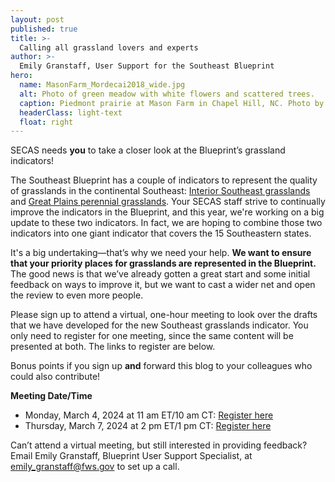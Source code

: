 ```yaml
---
layout: post
published: true
title: >-
  Calling all grassland lovers and experts
author: >-
  Emily Granstaff, User Support for the Southeast Blueprint
hero:
  name: MasonFarm_Mordecai2018_wide.jpg
  alt: Photo of green meadow with white flowers and scattered trees.
  caption: Piedmont prairie at Mason Farm in Chapel Hill, NC. Photo by Rua Mordecai, USFWS.
  headerClass: light-text
  float: right
---
```

SECAS needs **you** to take a closer look at the Blueprint’s grassland indicators!

The Southeast Blueprint has a couple of indicators to represent the quality of grasslands in the continental Southeast: [Interior Southeast grasslands](https://secas-fws.hub.arcgis.com/maps/fws::interior-southeast-grasslands-southeast-blueprint-indicator-2023/about) and [Great Plains perennial grasslands](https://secas-fws.hub.arcgis.com/maps/fws::great-plains-perennial-grasslands-southeast-blueprint-indicator-2023/about). Your SECAS staff strive to continually improve the indicators in the Blueprint, and this year, we're working on a big update to these two indicators. In fact, we are hoping to combine those two indicators into one giant indicator that covers the 15 Southeastern states.<!--more-->

It's a big undertaking—that’s why we need your help. **We want to ensure that your priority places for grasslands are represented in the Blueprint.** The good news is that we’ve already gotten a great start and some initial feedback on ways to improve it, but we want to cast a wider net and open the review to even more people. 

Please sign up to attend a virtual, one-hour meeting to look over the drafts that we have developed for the new Southeast grasslands indicator. You only need to register for one meeting, since the same content will be presented at both. The links to register are below. 

Bonus points if you sign up **and** forward this blog to your colleagues who could also contribute!  

**Meeting Date/Time**  

- Monday, March 4, 2024 at 11 am ET/10 am CT: [Register here](https://doitalent.zoomgov.com/meeting/register/vJIsfuGtpj0iE7bH4wesZkluiyyH1fs1Hfc#/registration)
- Thursday, March 7, 2024 at 2 pm ET/1 pm CT: [Register here](https://doitalent.zoomgov.com/meeting/register/vJItce6hqD4iEqCwSNwMqabVV4DUCLyxnbw#/registration)

Can’t attend a virtual meeting, but still interested in providing feedback?  Email Emily Granstaff, Blueprint User Support Specialist, at [emily_granstaff@fws.gov](mailto:emily_granstaff@fws.gov) to set up a call.

 
